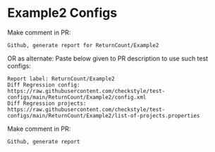 # Example2 Configs
Make comment in PR:
```
Github, generate report for ReturnCount/Example2
```
OR as alternate:
Paste below given to PR description to use such test configs:
```
Report label: ReturnCount/Example2
Diff Regression config: https://raw.githubusercontent.com/checkstyle/test-configs/main/ReturnCount/Example2/config.xml
Diff Regression projects: https://raw.githubusercontent.com/checkstyle/test-configs/main/ReturnCount/Example2/list-of-projects.properties
```
Make comment in PR:
```
Github, generate report
```
